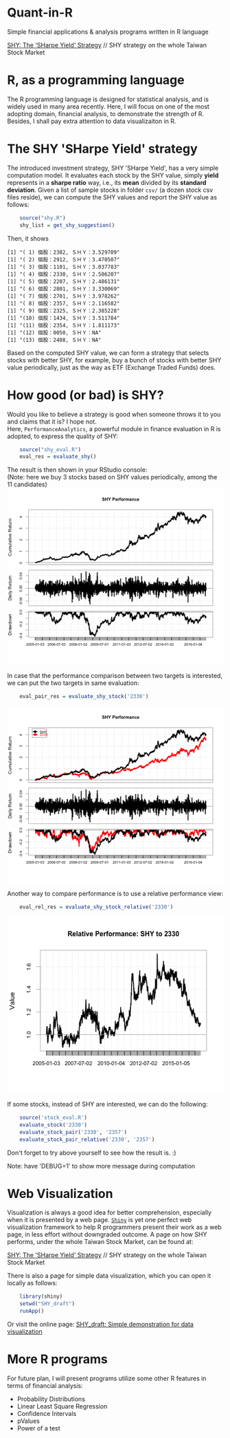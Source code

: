 # Quant-in-R
Simple financial applications &amp; analysis programs written in R language   
  
<a href='https://rkan.shinyapps.io/SHYE/'>SHY: The 'SHarpe Yield' Strategy</a> // SHY strategy on the whole Taiwan Stock Market

# R, as a programming language
The R programming language is designed for statistical analysis, and is widely used in many area recently. Here, I will focus on one of the most adopting domain, financial analysis, to demonstrate the strength of R.  Besides, I shall pay extra attention to data visualizaiton in R.  

# The SHY 'SHarpe Yield' strategy
The introduced investment strategy, SHY 'SHarpe Yield', has a very simple computation model. It evaluates each stock by the SHY value, simply **yield** represents in a **sharpe ratio** way, i.e., its **mean** divided by its **standard deviation**. Given a list of sample stocks in folder `csv/` (a dozen stock csv files reside), we can compute the SHY values and report the SHY value as follows:  

```r
    source("shy.R")
    shy_list = get_shy_suggestion()
```

Then, it shows
```
[1] "( 1) 個股：2382, ＳＨＹ：3.529709"
[1] "( 2) 個股：2912, ＳＨＹ：3.470507"
[1] "( 3) 個股：1101, ＳＨＹ：3.037783"
[1] "( 4) 個股：2330, ＳＨＹ：2.506207"
[1] "( 5) 個股：2207, ＳＨＹ：2.486131"
[1] "( 6) 個股：2801, ＳＨＹ：3.330069"
[1] "( 7) 個股：2701, ＳＨＹ：3.978262"
[1] "( 8) 個股：2357, ＳＨＹ：2.116582"
[1] "( 9) 個股：2325, ＳＨＹ：2.385228"
[1] "(10) 個股：1434, ＳＨＹ：3.511784"
[1] "(11) 個股：2354, ＳＨＹ：1.811173"
[1] "(12) 個股：0050, ＳＨＹ：NA"
[1] "(13) 個股：2408, ＳＨＹ：NA"
```

Based on the computed SHY value, we can form a strategy that selects stocks with better SHY, for example, buy a bunch of stocks with better SHY value periodically, just as the way as ETF (Exchange Traded Funds) does.

# How good (or bad) is SHY? 
Would you like to believe a strategy is good when someone throws it to you and claims that it is? I hope not.  
Here, `PerformanceAnalytics`, a powerful module in finance evaluation in R is adopted, to express the quality of SHY:  
```r
    source("shy_eval.R")
    eval_res = evaluate_shy()
```
The result is then shown in your RStudio console:  
(Note: here we buy 3 stocks based on SHY values periodically, among the 11 candidates)  
<a href="https://raw.githubusercontent.com/r-kan/r-kan.github.io/master/images/Quant-in-R/shy_perf.png" target="_blank"><img border="0" alt="show multiple yield values" src="https://raw.githubusercontent.com/r-kan/r-kan.github.io/master/images/Quant-in-R/shy_perf.png" width="515" height="411"></a>


In case that the performance comparison between two targets is interested, we can put the two targets in same evaluation:
```r
    eval_pair_res = evaluate_shy_stock('2330')
```
<a href="https://raw.githubusercontent.com/r-kan/r-kan.github.io/master/images/Quant-in-R/shy_2330_perf.png" target="_blank"><img border="0" alt="show multiple yield values" src="https://raw.githubusercontent.com/r-kan/r-kan.github.io/master/images/Quant-in-R/shy_2330_perf.png" width="515" height="411"></a>


Another way to compare performance is to use a relative performance view:
```r
    eval_rel_res = evaluate_shy_stock_relative('2330')
```
<a href="https://raw.githubusercontent.com/r-kan/r-kan.github.io/master/images/Quant-in-R/shy_2330_perf_rel.png" target="_blank"><img border="0" alt="show multiple yield values" src="https://raw.githubusercontent.com/r-kan/r-kan.github.io/master/images/Quant-in-R/shy_2330_perf_rel.png" width="515" height="411"></a>

If some stocks, instead of SHY are interested, we can do the following:
```r
    source('stock_eval.R')
    evaluate_stock('2330')
    evaluate_stock_pair('2330', '2357')
    evaluate_stock_pair_relative('2330', '2357')
```

Don't forget to try above yourself to see how the result is. :)

Note: have 'DEBUG=1' to show more message during computation  

# Web Visualization

Visualization is always a good idea for better comprehension, especially when it is presented by a web page. <a href='https://github.com/rstudio/shiny'>`Shiny`</a> is yet one perfect web visualization framework to help R programmers present their work as a web page, in less effort without downgraded outcome. A page on how SHY performs, under the whole Taiwan Stock Market, can be found at:

<a href='https://rkan.shinyapps.io/SHYE/'>SHY: The 'SHarpe Yield' Strategy</a> // SHY strategy on the whole Taiwan Stock Market

There is also a page for simple data visualization, which you can open it locally as follows:
```r
    library(shiny)
    setwd("SHY_draft")
    runApp()
```

Or visit the online page:
<a href='https://rkan.shinyapps.io/SHY_draft/'>SHY_draft: Simple demonstration for data visualization</a>


# More R programs
For future plan, I will present programs utilize some other R features in terms of financial analysis:  
* Probability Distributions
* Linear Least Square Regression
* Confidence Intervals
* pValues
* Power of a test
